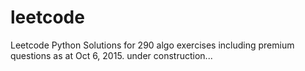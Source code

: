 # leetcode 
Leetcode Python Solutions
for 290 algo exercises including premium questions as at Oct 6, 2015.
under construction...

